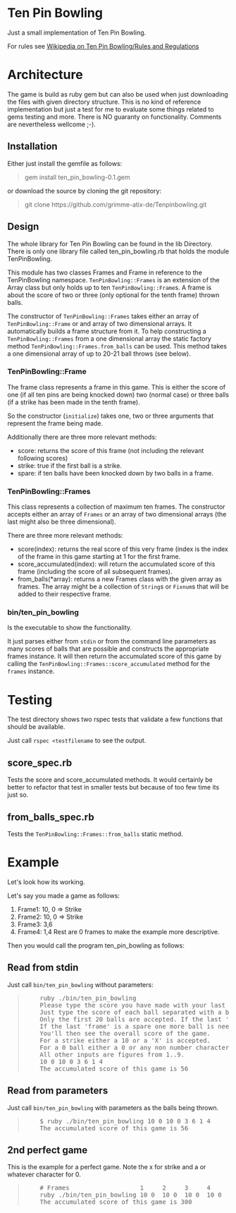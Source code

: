 # Ten Pin Bowling

Just a small implementation of Ten Pin Bowling.

For rules see [Wikipedia on Ten Pin Bowling/Rules and Regulations](http://en.wikipedia.org/wiki/Ten-pin_bowling#Rules_and_regulations)

# Architecture

The game is build as ruby gem but can also be used when just downloading the files with given directory structure.
This is no kind of reference implementation but just a test for me to evaluate some things related to gems testing and more.
There is NO guaranty on functionality.
Comments are nevertheless wellcome ;-).

## Installation

Either just install the gemfile as follows:

<blockquote>
    gem install ten_pin_bowling-0.1.gem
</blockquote>

or download the source by cloning the git repository:

<blockquote>
   git clone https://github.com/grimme-atix-de/Tenpinbowling.git
</blockquote>


## Design

The whole library for Ten Pin Bowling can be found in the lib Directory. There is only one library file called
ten_pin_bowling.rb that holds the module TenPinBowling.

This module has two classes Frames and Frame in reference to the TenPinBowling namespace.
`TenPinBowling::Frames` is an extension of the Array class but only holds up to ten `TenPinBowling::Frame`s.
A frame is about the score of two or three (only optional for the tenth frame) thrown balls.

The constructor of `TenPinBowling::Frames` takes either an array of `TenPinBowling::Frame` or and array of two
dimensional arrays. It automatically builds a frame structure from it. To help constructing a `TenPinBowling::Frames`
from a one dimensional array the static factory method `TenPinBowling::Frames.from_balls` can be used. This method takes
a one dimensional array of up to 20-21 ball throws (see below).

### TenPinBowling::Frame

The frame class represents a frame in this game. This is either the score of one (if all ten pins are being knocked down)
two (normal case) or three balls (if a strike has been made in the tenth frame).

So the constructor (`initialize`) takes one, two or three arguments that represent the frame being made.

Additionally there are three more relevant methods:

* score: returns the score of this frame (not including the relevant following scores)
* strike: true if the first ball is a strike.
* spare: if ten balls have been knocked down by two balls in a frame.

### TenPinBowling::Frames

This class represents a collection of maximum ten frames. The constructor accepts either an array of `Frames` or an array
of two dimensional arrays (the last might also be three dimensional).

There are three more relevant methods:

* score(index): returns the real score of this very frame (index is the index of the frame in this game starting at 1 for
                the first frame.
* score_accumulated(index): will return the accumulated score of this frame (including the score of all subsequent frames).
* from_balls(*array): returns a new Frames class with the given array as frames. The array might be a collection of
                      `String`s or `Fixnum`s that will be added to their respective frame.

### bin/ten_pin_bowling

Is the executable to show the functionality.

It just parses either from `stdin` or from the command line parameters as many scores of balls that are possible and
constructs the appropriate frames instance. It will then return the accumulated score of this game by calling the
`TenPinBowling::Frames::score_accumulated` method for the `frames` instance.

# Testing

The test directory shows two rspec tests that validate a few functions that should be available.

Just call `rspec <testfilename` to see the output.

## score_spec.rb

Tests the score and score_accumulated methods. It would certainly be better to refactor that test in smaller tests but
because of too few time its just so.

## from_balls_spec.rb

Tests the `TenPinBowling::Frames::from_balls` static method.

# Example

Let's look how its working.

Let's say you made a game as follows:

1. Frame1: 10, 0 => Strike
2. Frame2: 10, 0 => Strike
3. Frame3: 3,6
4. Frame4: 1,4
Rest are 0 frames to make the example more descriptive.

Then you would call the program ten_pin_bowling as follows:

## Read from stdin

Just call `bin/ten_pin_bowling` without parameters:

<blockquote>
<pre>
    ruby ./bin/ten_pin_bowling
    Please type the score you have made with your last ten pin bowling game.
    Just type the score of each ball separated with a blank. Missing balls will be filled in with 0 value.
    Only the first 20 balls are accepted. If the last 'frame' is a strike two more balls are needed (22).
    If the last 'frame' is a spare one more ball is needed (21).
    You'll then see the overall score of the game.
    For a strike either a 10 or a 'X' is accepted.
    For a 0 ball either a 0 or any non number character is accepted.
    All other inputs are figures from 1..9.
    10 0 10 0 3 6 1 4
    The accumulated score of this game is 56
</pre>
</blockquote>

## Read from parameters

Just call `bin/ten_pin_bowling` with parameters as the balls being thrown.

<blockquote>
<pre>
    $ ruby ./bin/ten_pin_bowling 10 0 10 0 3 6 1 4
    The accumulated score of this game is 56
</pre>
</blockquote>

## 2nd perfect game

This is the example for a perfect game. Note the x for strike and a or whatever character for 0.

<blockquote>
<pre>
    # Frames                   1     2     3     4     5     6     7     8    9    10
    ruby ./bin/ten_pin_bowling 10 0  10 0  10 0  10 0  10 0  10 0  10 0  x a  X 0  10 10 10
    The accumulated score of this game is 300
</pre>
</blockquote>